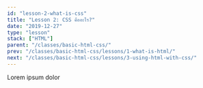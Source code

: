 ```yaml
---
id: "lesson-2-what-is-css"
title: "Lesson 2: CSS คืออะไร?"
date: "2019-12-27"
type: "lesson"
stack: ["HTML"]
parent: "/classes/basic-html-css/"
prev: "/classes/basic-html-css/lessons/1-what-is-html/"
next: "/classes/basic-html-css/lessons/3-using-html-with-css/"
---
```


Lorem ipsum dolor